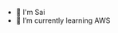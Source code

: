 - 👋 I'm Sai
- 🌱 I’m currently learning AWS 


<!---
sai-443/sai-443 is a ✨ special ✨ repository because its `README.md` (this file) appears on your GitHub profile.
You can click the Preview link to take a look at your changes.
--->
